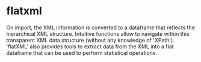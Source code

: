 # flatxml

On import, the XML information is converted to a dataframe that reflects the hierarchical XML structure. Intuitive functions allow to navigate within this transparent XML data structure (without any knowledge of 'XPath'). 'flatXML' also provides tools to extract data from the XML into a flat dataframe that can be used to perform statistical operations.
